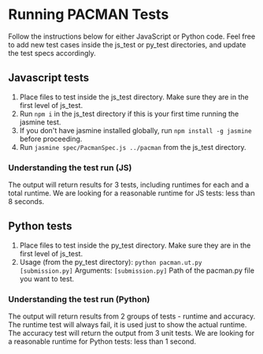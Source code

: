 # Running PACMAN Tests 
Follow the instructions below for either JavaScript or Python code.
Feel free to add new test cases inside the js_test or py_test directories, and update the test specs accordingly.


## Javascript tests
1. Place files to test inside the js_test directory. Make sure they are in the first level of js_test.
2. Run `npm i` in the js_test directory if this is your first time running the jasmine test.
3. If you don't have jasmine installed globally, run `npm install -g jasmine` before proceeding.
4. Run `jasmine spec/PacmanSpec.js ../pacman` from the js_test directory.

### Understanding the test run (JS)
The output will return results for 3 tests, including runtimes for each and a total runtime. We are looking for a reasonable runtime for JS tests: less than 8 seconds.


## Python tests
1. Place files to test inside the py_test directory. Make sure they are in the first level of js_test.
2. Usage (from the py_test directory):
  `python pacman.ut.py [submission.py]`
Arguments:
  `[submission.py]`
    Path of the pacman.py file you want to test.

### Understanding the test run (Python)
The output will return results from 2 groups of tests - runtime and accuracy. The runtime test will always fail, it is used just to show the actual runtime. The accuracy test will return the output from 3 unit tests. We are looking for a reasonable runtime for Python tests: less than 1 second.
